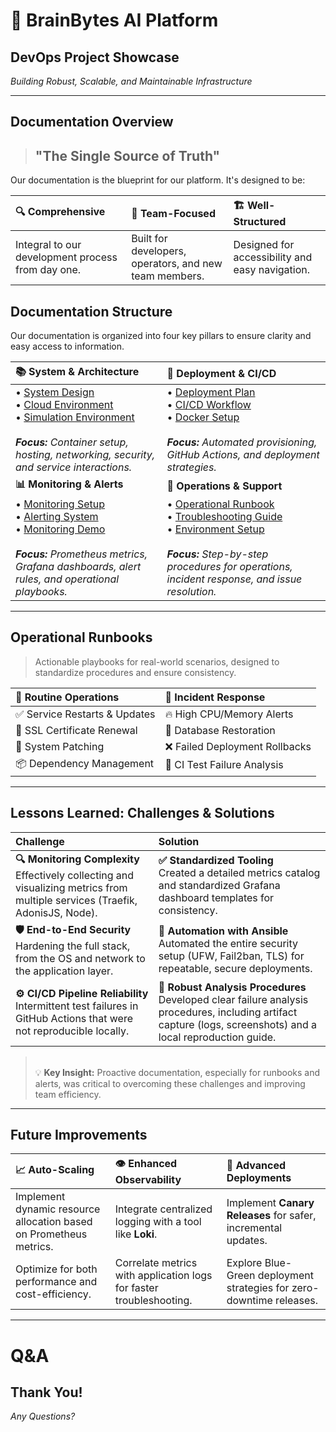 
<!-- _class: lead -->
# 🚀 **BrainBytes AI Platform**
## DevOps Project Showcase

*Building Robust, Scalable, and Maintainable Infrastructure*

---

## **Documentation Overview**

> ## "The Single Source of Truth"

Our documentation is the blueprint for our platform. It's designed to be:

| 🔍 **Comprehensive** | 👥 **Team-Focused** | 🏗️ **Well-Structured** |
| :--- | :--- | :--- |
| Integral to our development process from day one. | Built for developers, operators, and new team members. | Designed for accessibility and easy navigation. |


## **Documentation Structure**

Our documentation is organized into four key pillars to ensure clarity and easy access to information.

| 📚 System & Architecture | 🚀 Deployment & CI/CD |
| :--- | :--- |
| • [System Design](../system-design-documentation.md)<br>• [Cloud Environment](../cloud-env-documentation.md)<br>• [Simulation Environment](../simulation-documentation.md)<br><br>***Focus:*** *Container setup, hosting, networking, security, and service interactions.* | • [Deployment Plan](../deployment-plan-documentation.md)<br>• [CI/CD Workflow](../workflow-documentation.md)<br>• [Docker Setup](../docker-dev-setup.md)<br><br>***Focus:*** *Automated provisioning, GitHub Actions, and deployment strategies.* |
| **📊 Monitoring & Alerts** | **🔧 Operations & Support** |
| • [Monitoring Setup](../monitoring-documentation.md)<br>• [Alerting System](../alerts-documentation.md)<br>• [Monitoring Demo](../monitoring-demo-script.md)<br><br>***Focus:*** *Prometheus metrics, Grafana dashboards, alert rules, and operational playbooks.* | • [Operational Runbook](../operational-runbook.md)<br>• [Troubleshooting Guide](../troubleshooting-guide.md)<br>• [Environment Setup](../environment-setup.md)<br><br>***Focus:*** *Step-by-step procedures for operations, incident response, and issue resolution.*|

---

## **Operational Runbooks**

> Actionable playbooks for real-world scenarios, designed to standardize procedures and ensure consistency.

| 🔄 **Routine Operations**    | 🚨 **Incident Response** |
|:-----------------------------| :--- |
| ✅ Service Restarts & Updates | 🔥 High CPU/Memory Alerts |
| 🔐 SSL Certificate Renewal   | 💾 Database Restoration |
| 🔧 System Patching        | ❌ Failed Deployment Rollbacks |
| 📦 Dependency Management     | 🧪 CI Test Failure Analysis |

---

## **Lessons Learned: Challenges & Solutions**

| Challenge | Solution |
| :--- | :--- |
| **🔍 Monitoring Complexity**<br>Effectively collecting and visualizing metrics from multiple services (Traefik, AdonisJS, Node). | **✅ Standardized Tooling**<br>Created a detailed metrics catalog and standardized Grafana dashboard templates for consistency. |
| **🛡️ End-to-End Security**<br>Hardening the full stack, from the OS and network to the application layer. | **🤖 Automation with Ansible**<br>Automated the entire security setup (UFW, Fail2ban, TLS) for repeatable, secure deployments. |
| **⚙️ CI/CD Pipeline Reliability**<br>Intermittent test failures in GitHub Actions that were not reproducible locally. | **📝 Robust Analysis Procedures**<br>Developed clear failure analysis procedures, including artifact capture (logs, screenshots) and a local reproduction guide. |

> <br>💡 **Key Insight:** Proactive documentation, especially for runbooks and alerts, was critical to overcoming these challenges and improving team efficiency.

---
## **Future Improvements**

| 📈 Auto-Scaling | 👁️ Enhanced Observability | 🚀 Advanced Deployments |
| :--- | :--- | :--- |
| Implement dynamic resource allocation based on Prometheus metrics. | Integrate centralized logging with a tool like **Loki**. | Implement **Canary Releases** for safer, incremental updates. |
| Optimize for both performance and cost-efficiency. | Correlate metrics with application logs for faster troubleshooting. | Explore Blue-Green deployment strategies for zero-downtime releases. |

---
<!-- _class: lead -->

# **Q&A**

## Thank You!

*Any Questions?*
